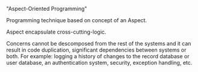 "Aspect-Oriented Programming" 

Programming technique based on concept of an Aspect.

Aspect encapsulate cross-cutting-logic.

Concerns cannot be descomposed from the rest of the systems and it can result in code duplication, significant dependencies between systems or both.
For example: logging a history of changes to the record database or user database, an authentication system, security, exception handling, etc.



